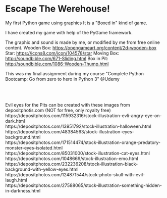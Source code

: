 # Escape The Werehouse!
My first Python game using graphics
It is a "Boxed in" kind of game.

I have created my game with help of the PyGame framework.

The graphic and sound is made by me, or modified by me from free online content.
Wooden Box:
https://opengameart.org/content/2d-wooden-box
Star:
https://icons8.com/icon/104578/star
Moving Box:
http://soundbible.com/671-Sliding.html
Box in Pit:
http://soundbible.com/1086-Wooden-Thump.html

This was my final assignment during my course "Complete Python Bootcamp: Go from zero to hero in Python 3" @Udemy

<br>
<br>
<br>
Evil eyes for the Pits can be created with these images from depositphotis.com (NOT for free, only royalty free)
https://depositphotos.com/115932316/stock-illustration-evli-angry-eye-on-dark.html<br>
https://depositphotos.com/13951792/stock-illustration-halloween.html<br>
https://depositphotos.com/48384563/stock-illustration-eyes-background.html<br>
https://depositphotos.com/171514474/stock-illustration-orange-predatory-monster-eyes-isolated.html<br>
https://depositphotos.com/85031000/stock-illustration-cat-eyes.html<br>
https://depositphotos.com/1048669/stock-illustration-emo.html<br>
https://depositphotos.com/232236208/stock-illustration-black-background-with-yellow-eyes.html<br>
https://depositphotos.com/124871544/stock-photo-skull-with-evil-laugh.html<br>
https://depositphotos.com/27588065/stock-illustration-something-hidden-in-darkness.html

